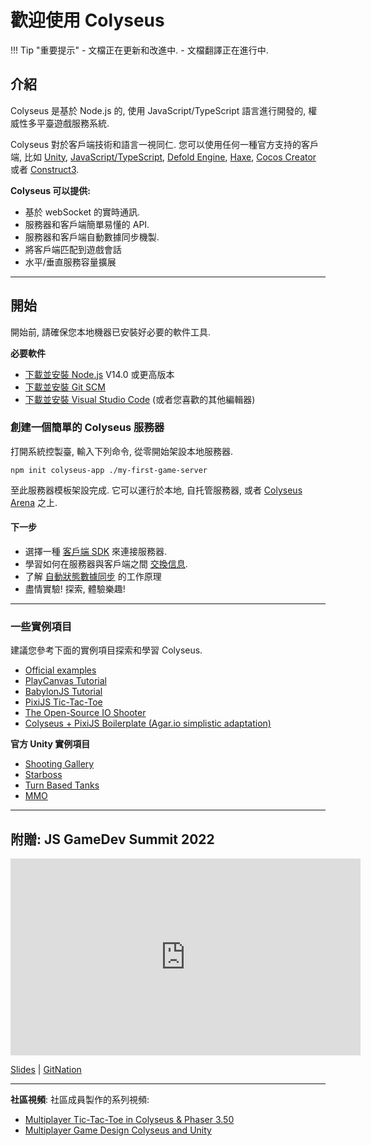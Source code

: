 # 歡迎使用 Colyseus

!!! Tip "重要提示"
    - 文檔正在更新和改進中.
    - 文檔翻譯正在進行中.

## 介紹

Colyseus 是基於 Node.js 的, 使用 JavaScript/TypeScript 語言進行開發的, 權威性多平臺遊戲服務系統.

Colyseus 對於客戶端技術和語言一視同仁. 您可以使用任何一種官方支持的客戶端, 比如 [Unity](/colyseus/getting-started/unity3d-client/), [JavaScript/TypeScript](/colyseus/getting-started/javascript-client/), [Defold Engine](/colyseus/getting-started/defold-client/), [Haxe](/colyseus/getting-started/haxe-client/), [Cocos Creator](/colyseus/getting-started/cocos-creator/) 或者 [Construct3](/colyseus/getting-started/construct3-client/).

**Colyseus 可以提供:**

- 基於 webSocket 的實時通訊.
- 服務器和客戶端簡單易懂的 API.
- 服務器和客戶端自動數據同步機製.
- 將客戶端匹配到遊戲會話
- 水平/垂直服務容量擴展

---

## 開始

開始前, 請確保您本地機器已安裝好必要的軟件工具.

**必要軟件**

- [下載並安裝 Node.js](https://nodejs.org/) V14.0 或更高版本
- [下載並安裝 Git SCM](https://git-scm.com/downloads)
- [下載並安裝 Visual Studio Code](https://code.visualstudio.com/) (或者您喜歡的其他編輯器)

### 創建一個簡單的 Colyseus 服務器

打開系統控製臺, 輸入下列命令, 從零開始架設本地服務器.

```
npm init colyseus-app ./my-first-game-server
```

至此服務器模板架設完成. 它可以運行於本地, 自托管服務器, 或者 [Colyseus Arena](/arena/) 之上.

#### 下一步

- 選擇一種 [客戶端 SDK](/colyseus/client/) 來連接服務器.
- 學習如何在服務器與客戶端之間 [交換信息](/colyseus/server/room/#onmessage-type-callback).
- 了解 [自動狀態數據同步](/colyseus/state/overview/) 的工作原理
- 盡情實驗! 探索, 體驗樂趣!

---

### 一些實例項目

建議您參考下面的實例項目探索和學習 Colyseus.

- [Official examples](https://github.com/colyseus/colyseus-examples)
- [PlayCanvas Tutorial](https://developer.playcanvas.com/en/tutorials/real-time-multiplayer-colyseus/)
- [BabylonJS Tutorial](https://doc.babylonjs.com/guidedLearning/multiplayer/Colyseus)
- [PixiJS Tic-Tac-Toe](https://github.com/endel/colyseus-tic-tac-toe)
- [The Open-Source IO Shooter](https://github.com/halftheopposite/TOSIOS)
- [Colyseus + PixiJS Boilerplate (Agar.io simplistic adaptation)](https://github.com/endel/colyseus-pixijs-boilerplate)

**官方 Unity 實例項目**

- [Shooting Gallery](/colyseus/demo/shooting-gallery/)
- [Starboss](/colyseus/demo/starboss/)
- [Turn Based Tanks](/colyseus/demo/turn-based-tanks/)
- [MMO](/colyseus/demo/mmo/)

---

## 附贈: JS GameDev Summit 2022

<iframe width="560" height="315" src="https://www.youtube.com/embed/KnN6nRtfL44" title="Making Multiplayer Games with Colyseus, Node.js and TypeScript" frameborder="0" allow="accelerometer; autoplay; clipboard-write; encrypted-media; gyroscope; picture-in-picture" allowfullscreen></iframe>

[Slides](https://docs.google.com/presentation/d/e/2PACX-1vTbM8frwpFb1DhqeFw3hNAEl-awUHs6gU-cCZti4Ec8bvFx-Oa6-qRYlaopwi44uqrXFZoPgMgd64sG/pub?start=false&loop=false&delayms=3000) | [GitNation](https://portal.gitnation.org/contents/making-multiplayer-games-with-colyseus-nodejs-and-typescript)

---

**社區視頻**: 社區成員製作的系列視頻:

- [Multiplayer Tic-Tac-Toe in Colyseus & Phaser 3.50](https://www.youtube.com/playlist?list=PLumYWZ2t7CRueXsocQXOGqewmwzohljof)
- [Multiplayer Game Design Colyseus and Unity](https://www.youtube.com/playlist?list=PLxgtJR7f0RBK_yGDSbPuspqMR-oEi1S25)